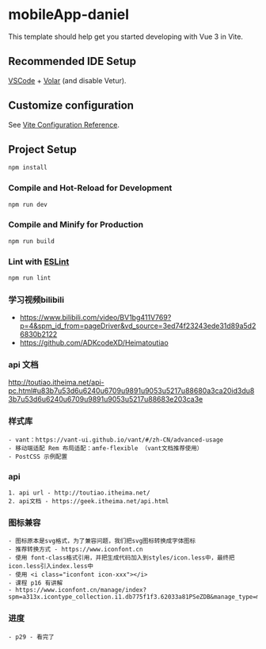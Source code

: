 # mobileApp-daniel

This template should help get you started developing with Vue 3 in Vite.

## Recommended IDE Setup

[VSCode](https://code.visualstudio.com/) + [Volar](https://marketplace.visualstudio.com/items?itemName=Vue.volar) (and disable Vetur).

## Customize configuration

See [Vite Configuration Reference](https://vitejs.dev/config/).

## Project Setup

```sh
npm install
```

### Compile and Hot-Reload for Development

```sh
npm run dev
```

### Compile and Minify for Production

```sh
npm run build
```

### Lint with [ESLint](https://eslint.org/)

```sh
npm run lint
```

### 学习视频bilibili 
- https://www.bilibili.com/video/BV1bg411V769?p=4&spm_id_from=pageDriver&vd_source=3ed74f23243ede31d89a5d26830b2122
- https://github.com/ADKcodeXD/Heimatoutiao 

### api 文档 
http://toutiao.itheima.net/api-pc.html#u83b7u53d6u6240u6709u9891u9053u5217u88680a3ca20id3du83b7u53d6u6240u6709u9891u9053u5217u88683e203ca3e

### 样式库 
    - vant：https://vant-ui.github.io/vant/#/zh-CN/advanced-usage 
    - 移动端适配 Rem 布局适配：amfe-flexible （vant文档推荐使用）
    - PostCSS 示例配置 

### api 
    1. api url - http://toutiao.itheima.net/  
    2. api文档 - https://geek.itheima.net/api.html

### 图标兼容 
    - 图标原本是svg格式，为了兼容问题，我们把svg图标转换成字体图标
    - 推荐转换方式 - https://www.iconfont.cn 
    - 使用 font-class格式引用，并把生成代码加入到styles/icon.less中，最终把icon.less引入index.less中 
    - 使用 <i class="iconfont icon-xxx"></i>
    - 课程 p16 有讲解 
    - https://www.iconfont.cn/manage/index?spm=a313x.icontype_collection.i1.db775f1f3.62033a81PSeZDB&manage_type=myprojects&projectId=4601917 


### 进度
    - p29 - 看完了